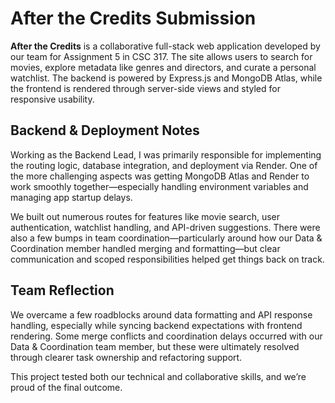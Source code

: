 # After the Credits Submission

**After the Credits** is a collaborative full-stack web application developed by our team for Assignment 5 in CSC 317. The site allows users to search for movies, explore metadata like genres and directors, and curate a personal watchlist. The backend is powered by Express.js and MongoDB Atlas, while the frontend is rendered through server-side views and styled for responsive usability.

## Backend & Deployment Notes
Working as the Backend Lead, I was primarily responsible for implementing the routing logic, database integration, and deployment via Render. One of the more challenging aspects was getting MongoDB Atlas and Render to work smoothly together—especially handling environment variables and managing app startup delays. 

We built out numerous routes for features like movie search, user authentication, watchlist handling, and API-driven suggestions. There were also a few bumps in team coordination—particularly around how our Data & Coordination member handled merging and formatting—but clear communication and scoped responsibilities helped get things back on track.

## Team Reflection
We overcame a few roadblocks around data formatting and API response handling, especially while syncing backend expectations with frontend rendering. Some merge conflicts and coordination delays occurred with our Data & Coordination team member, but these were ultimately resolved through clearer task ownership and refactoring support.

This project tested both our technical and collaborative skills, and we’re proud of the final outcome.
